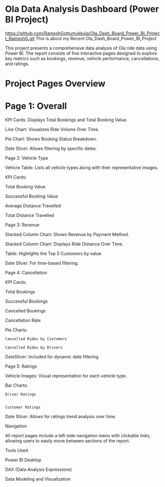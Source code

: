 # Ola Data Analysis Dashboard (Power BI Project)
https://github.com/RameshGottumukkula/Ola_Dash_Board_Power_BI_Project_RameshG.git
This is about my Recent Ola_Dash_Board_Power_BI_Project

This project presents a comprehensive data analysis of Ola ride data using Power BI. The report consists of five interactive pages designed to explore key metrics such as bookings, revenue, vehicle performance, cancellations, and ratings.

# Project Pages Overview

# Page 1: Overall

KPI Cards: Displays Total Bookings and Total Booking Value.

Line Chart: Visualizes Ride Volume Over Time.

Pie Chart: Shows Booking Status Breakdown.

Date Slicer: Allows filtering by specific dates.

Page 2: Vehicle Type

Vehicle Table: Lists all vehicle types along with their representative images.

KPI Cards:

Total Booking Value

Successful Booking Value

Average Distance Travelled

Total Distance Travelled

Page 3: Revenue

Stacked Column Chart: Shows Revenue by Payment Method.

Stacked Column Chart: Displays Ride Distance Over Time.

Table: Highlights the Top 5 Customers by value.

Date Slicer: For time-based filtering.

Page 4: Cancellation

KPI Cards:

  Total Bookings
  
  Successful Bookings
  
  Cancelled Bookings
  
  Cancellation Rate

Pie Charts:

    Cancelled Rides by Customers
    
    Cancelled Rides by Drivers

DateSlicer: Included for dynamic date filtering.

Page 5: Ratings

  Vehicle Images: Visual representation for each vehicle type.
  
  Bar Charts:
  
    Driver Ratings
    
    
    Customer Ratings
  
  Date Slicer: Allows for ratings trend analysis over time.

Navigation
  
  All report pages include a left-side navigation menu with clickable links, allowing users to easily move between sections of the report.

Tools Used
  
  Power BI Desktop
  
  DAX (Data Analysis Expressions)
  
  Data Modeling and Visualization
